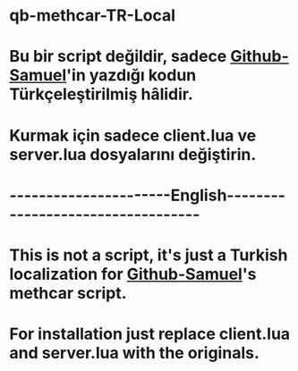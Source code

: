# qb-methcar-TR-Local
# Bu bir script değildir, sadece [Github-Samuel](github.com/Github-Samuel/qb-methcar)'in yazdığı kodun Türkçeleştirilmiş hâlidir.
# Kurmak için sadece client.lua ve server.lua dosyalarını değiştirin.
# ----------------------English----------------------------------
# This is not a script, it's just a Turkish localization for [Github-Samuel](github.com/Github-Samuel/qb-methcar)'s methcar script.
# For installation just replace client.lua and server.lua with the originals.
